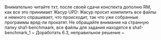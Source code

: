 Внимательно читайте тхт, после своей сдачи конспекта дополню RM, как все это принимает Жасур
UPD:
Жасур просит компилить все файлы и немного спрашивает, что происходит, так что уже собранные программы вряд-ли прокатят.
Не обращайте внимание на странную папку sha1-benchmaark, все файлы для задания находятся в sha1-benchmark_1
~ Доработать 6.3, неправильное решение ~
